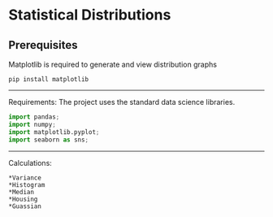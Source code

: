 
# Statistical Distributions


<!-- Function to add Histogram : Created by Priya: 13-04-21 -->

Prerequisites
-------------
Matplotlib is required to generate and view distribution graphs

```
pip install matplotlib

```
---
Requirements:
The project uses the standard data science libraries.

```python libraries
import pandas;
import numpy;
import matplotlib.pyplot;
import seaborn as sns;
```
---
Calculations:
```
*Variance 
*Histogram
*Median
*Housing    
*Guassian
